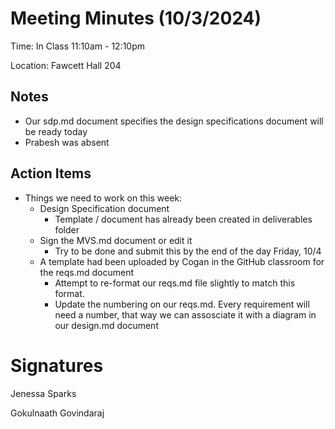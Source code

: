 # Meeting Minutes (10/3/2024)

Time: In Class 11:10am - 12:10pm

Location: Fawcett Hall 204

## Notes
- Our sdp.md document specifies the design specifications document will be ready today
- Prabesh was absent
  
## Action Items
- Things we need to work on this week:
    - Design Specification document
        - Template / document has already been created in deliverables folder
    - Sign the MVS.md document or edit it
        - Try to be done and submit this by the end of the day Friday, 10/4
    - A template had been uploaded by Cogan in the GitHub classroom for the reqs.md document
        - Attempt to re-format our reqs.md file slightly to match this format.
        - Update the numbering on our reqs.md. Every requirement will need a number, that way we can assosciate it with a diagram in our design.md document

# Signatures
Jenessa Sparks

Gokulnaath Govindaraj
